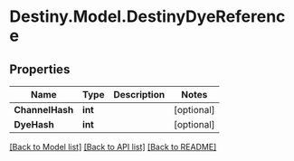 # Destiny.Model.DestinyDyeReference

## Properties

Name | Type | Description | Notes
------------ | ------------- | ------------- | -------------
**ChannelHash** | **int** |  | [optional] 
**DyeHash** | **int** |  | [optional] 

[[Back to Model list]](../README.md#documentation-for-models) [[Back to API list]](../README.md#documentation-for-api-endpoints) [[Back to README]](../README.md)

